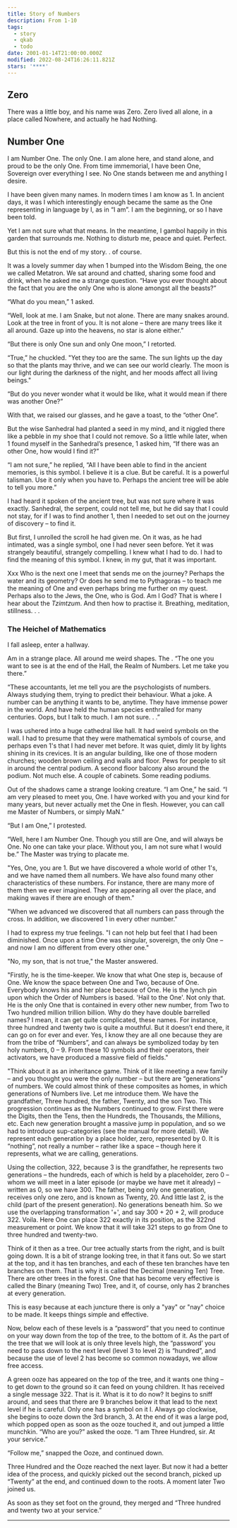 ```yaml
---
title: Story of Numbers
description: From 1-10
tags:
  - story
  - qkab
  - todo
date: 2001-01-14T21:00:00.000Z
modified: 2022-08-24T16:26:11.821Z
stars: '****'
---
```


## Zero

There was a little boy, and his name was Zero. Zero lived all alone, in a place called Nowhere, and actually he had Nothing.

## Number One

I am Number One. The only One. I am alone here, and stand alone, and proud to be the only One. From time immemorial, I have been One, Sovereign over everything I see. No One stands between me and anything I desire.

I have been given many names. In modern times I am know as 1. In ancient days, it was I which interestingly enough became the same as the One representing in language by I, as in “I am”. I am the beginning, or so I have been told.

Yet I am not sure what that means. In the meantime, I gambol happily in this garden that surrounds me. Nothing to disturb me, peace and quiet. Perfect.

But this is not the end of my story. . of course.

It was a lovely summer day when 1 bumped into the Wisdom Being, the one we called Metatron. We sat around and chatted, sharing some food and drink, when he asked me a strange question. “Have you ever thought about the fact that you are the only One who is alone amongst all the beasts?”

“What do you mean,” 1 asked.

“Well, look at me. I am Snake, but not alone. There are many snakes around. Look at the tree in front of you. It is not alone – there are many trees like it all around. Gaze up into the heavens, no star is alone either.”

“But there is only One sun and only One moon,” I retorted.

“True,” he chuckled. "Yet they too are the same. The sun lights up the day so that the plants may thrive, and we can see our world clearly. The moon is our light during the darkness of the night, and her moods affect all living beings."

“But do you never wonder what it would be like, what it would mean if there was another One?”

With that, we raised our glasses, and he gave a toast, to the “other One”.

But the wise Sanhedral had planted a seed in my mind, and it niggled there like a pebble in my shoe that I could not remove. So a little while later, when 1 found myself in the Sanhedral’s presence, 1 asked him, “If there was an other One, how would I find it?”

“I am not sure,” he replied, “All I have been able to find in the ancient memories, is this symbol. I believe it is a clue. But be careful. It is a powerful talisman. Use it only when you have to. Perhaps the ancient tree will be able to tell you more.”

I had heard it spoken of the ancient tree, but was not sure where it was exactly. Sanhedral, the serpent, could not tell me, but he did say that I could not stay, for if I was to find another 1, then I needed to set out on the journey of discovery – to find it.

But first, I unrolled the scroll he had given me. On it was, as he had intimated, was a single symbol, one I had never seen before. Yet it was strangely beautiful, strangely compelling. I knew what I had to do. I had to find the meaning of this symbol. I knew, in my gut, that it was important.

Xxx Who is the next one I meet that sends me on the journey? Perhaps the water and its geometry? Or does he send me to Pythagoras – to teach me the meaning of One and even perhaps bring me further on my quest. Perhaps also to the Jews, the One, who is God. Am I God? That is where I hear about the _Tzimtzum_. And then how to practise it. Breathing, meditation, stillness. . .

### The Heichel of Mathematics

I fall asleep, enter a hallway.  

Am in a strange place. All around me weird shapes. The . “The one you want to see is at the end of the Hall, the Realm of Numbers. Let me take you there.”

“These accountants, let me tell you are the psychologists of numbers. Always studying them, trying to predict their behaviour. What a joke. A number can be anything it wants to be, anytime. They have immense power in the world. And have held the human species enthralled for many centuries. Oops, but I talk to much. I am not sure. . .”

I was ushered into a huge cathedral like hall. It had weird symbols on the wall. I had to presume that they were mathematical symbols of course, and perhaps even 1's that I had never met before. It was quiet, dimly lit by lights shining in its crevices. It is an angular building, like one of those modern churches; wooden brown ceiling and walls and floor. Pews for people to sit in around the central podium. A second floor balcony also around the podium. Not much else. A couple of cabinets. Some reading podiums.

Out of the shadows came a strange looking creature. “I am One,” he said. “I am very pleased to meet you, One. I have worked with you and your kind for many years, but never actually met the One in flesh. However, you can call me Master of Numbers,  or simply MaN.”

“But I am One,” I protested.

“Well, here I am Number One. Though you still are One, and will always be One. No one can take your place. Without you, I am not sure what I would be.” The Master was trying to placate me.

"Yes, One, you are 1. But we have discovered a whole world of other 1's, and we have named them all numbers. We have also found many other characteristics of these numbers. For instance, there are many more of them then we ever imagined. They are appearing all over the place, and making waves if there are enough of them."

"When we advanced we discovered that all numbers can pass through the cross. In addition, we discovered 1 in every other number."

I had to express my true feelings. "I can not help but feel that I had been diminished. Once upon a time One was singular, sovereign, the only One – and now I am no different from every other one."

"No, my son, that is not true," the Master answered.

"Firstly, he is the time-keeper. We know that what One step is, because of One. We know the space between One and Two, because of One. Everybody knows his and her place because of One. He is the lynch pin upon which the Order of Numbers is based. 'Hail to the One'. Not only that. He is the only One that is contained in every other new number, from Two to Two hundred million trillion billion.
Why do they have double barrelled names? I mean, it can get quite complicated, these names. For instance, three hundred and twenty two is quite a mouthful. But it doesn’t end there, it can go on for ever and ever. Yes, I know they are all one because they are from the tribe of “Numbers”, and can always be symbolized today by ten holy numbers, 0 – 9. From these 10 symbols and their operators, their activators, we have produced a massive field of fields."

"Think about it as an inheritance game. Think of it like meeting a new family – and you thought you were the only number – but there are “generations” of numbers. We could almost think of these composites as homes, in which generations of Numbers live. Let me introduce them. We have the grandfather, Three hundred, the father, Twenty, and the son Two. This progression continues as the Numbers continued to grow. First there were the Digits, then the Tens, then the Hundreds, the Thousands, the Millions, etc. Each new generation brought a massive jump in population, and so we had to introduce sup-categories (see the manual for more detail). We represent each generation by a place holder, zero, represented by 0. It is “nothing”, not really a number – rather like a space – though here it represents, what we are calling, generations.

Using the collection, 322, because 3 is the grandfather, he represents two generations – the hundreds, each of which is held by a placeholder, zero 0 – whom we will meet in a later episode (or maybe we have met it already) – written as 0, so we have 300. The father, being only one generation, receives only one zero, and is known as Twenty, 20. And little last 2, is the child (part of the present generation). No generations beneath him. So we use the overlapping transformation '+', and say 300 + 20 + 2, will produce 322. Voila. Here One can place 322 exactly in its position, as the 322nd measurement or point. We know that it will take 321 steps to go from One to three hundred and twenty-two.

Think of it then as a tree. Our tree actually starts from the right, and is built going down. It is a bit of strange looking tree, in that it fans out. So we start at the top, and it has ten branches, and each of these ten branches have ten branches on them. That is why it is called the Decimal (meaning Ten) Tree. There are other trees in the forest. One that has become very effective is called the Binary (meaning Two) Tree, and it, of course, only has 2 branches at every generation.

This is easy because at each juncture there is only a "yay" or "nay" choice to be made. It keeps things simple and effective.

Now, below each of these levels is a “password” that you need to continue on your way down from the top of the tree, to the bottom of it. As the part of the tree that we will look at is only three levels high, the “password’ you need to pass down to the next level (level 3 to level 2) is “hundred”, and because the use of level 2 has become so common nowadays, we allow free access.

A green ooze has appeared on the top of the tree, and it wants one thing – to get down to the ground so it can feed on young children. It has received a single message 322. That is it. What is it to do now? It begins to sniff around, and sees that there are 9 branches below it that lead to the next level if he is careful. Only one has a symbol on it I. Always go clockwise, she begins to ooze down the 3rd branch, 3. At the end of it was a large pod, which popped open as soon as the ooze touched it, and out jumped a little munchkin. “Who are you?” asked the ooze. “I am Three Hundred, sir. At your service.”

“Follow me,” snapped the Ooze, and continued down.

Three Hundred and the Ooze reached the next layer. But now it had a better idea of the process, and quickly picked out the second branch, picked up “Twenty” at the end, and continued down to the roots. A moment later Two joined us.

As soon as they set foot on the ground, they merged and “Three hundred and twenty two at your service.”

---
